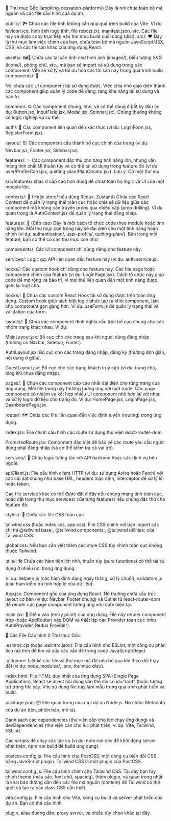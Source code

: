 🌳 Thư mục Gốc (smoking-cessation-platform/)
Đây là nơi chứa toàn bộ mã nguồn và các file cấu hình của dự án.

public/: 🏞️
Chứa các file tĩnh không cần qua quá trình build của Vite. Ví dụ: favicon.ico, hình ảnh logo tĩnh, file robots.txt, manifest.json, etc. Các file này sẽ được copy trực tiếp vào thư mục build cuối cùng (dist).
src/: ❤️ Đây là thư mục làm việc chính của bạn, chứa toàn bộ mã nguồn JavaScript/JSX, CSS, và các tài sản khác của ứng dụng React.

assets/: 🖼️🎵
Chứa các tài sản tĩnh như hình ảnh (images/), biểu tượng SVG (icons/), phông chữ, etc., mà bạn sẽ import và sử dụng trong các component. Vite sẽ xử lý và tối ưu hóa các tài sản này trong quá trình build.
components/: 🧩

Nơi chứa các UI component tái sử dụng được. Việc chia nhỏ giao diện thành các component giúp quản lý code dễ dàng, tăng khả năng tái sử dụng và bảo trì.

common/: ⚙️ Các component chung, nhỏ, và có thể dùng ở bất kỳ đâu (ví dụ: Button.jsx, InputField.jsx, Modal.jsx, Spinner.jsx). Chúng thường không có logic nghiệp vụ cụ thể.

auth/: 🔑 Các component liên quan đến xác thực (ví dụ: LoginForm.jsx, RegisterForm.jsx).

layout/: 🏗️ Các component cấu thành bố cục chính của trang (ví dụ: Navbar.jsx, Footer.jsx, Sidebar.jsx).

features/: ✨ Các component đặc thù cho từng tính năng lớn, nhưng vẫn mang tính chất UI thuần túy và có thể tái 
sử dụng trong feature đó (ví dụ: user/ProfileCard.jsx, quitting-plan/PlanCreator.jsx). Lưu ý: Có một thư mụ

 src/features/ khác ở cấp cao hơn dùng để chứa toàn bộ logic và UI của một module lớn.

contexts/: 🔄 (Hoặc store/ nếu dùng Redux, Zustand)
Chứa các React Context để quản lý trạng thái toàn cục hoặc chia sẻ dữ liệu giữa các component mà không cần truyền props qua nhiều cấp (prop drilling). 
Ví dụ quan trọng là AuthContext.jsx để quản lý trạng thái đăng nhập.

features/: 🚀 (Cấp cao)
Đây là một cách tổ chức code theo module hoặc tính năng lớn. Mỗi thư mục con trong này sẽ đại diện cho một tính năng hoàn chỉnh 
(ví dụ: authentication/, user-profile/, quitting-plan/).
 Bên trong mỗi feature, bạn có thể có các thư mục con như:

components/: Các UI component chỉ dùng riêng cho feature này.

services/: Logic gọi API liên quan đến feature này (ví dụ: auth.service.js).

hooks/: Các custom hook chỉ dùng cho feature này.
Các file page hoặc component chính của feature 
(ví dụ: LoginPage.jsx).
Cách tổ chức này giúp code dễ mở rộng và bảo trì, vì mọi thứ liên quan đến một tính năng được gom lại một chỗ.

hooks/: 🎣
Chứa các custom React Hook tái sử dụng được trên toàn ứng dụng. Custom hook giúp tách biệt logic phức tạp ra khỏi component, làm cho component gọn gàng hơn. Ví dụ: useForm.js để quản lý trạng thái và validation của form.

layouts/: 📐
Chứa các component định nghĩa cấu trúc bố cục chung cho các nhóm trang khác nhau. Ví dụ:

MainLayout.jsx: Bố cục cho các trang sau khi người dùng đăng nhập (thường có Navbar, Sidebar, Footer).

AuthLayout.jsx: Bố cục cho các trang đăng nhập, đăng ký (thường đơn giản, nội dung ở giữa).

GuestLayout.jsx: Bố cục cho các trang khách truy cập (ví dụ: trang chủ, blog khi chưa đăng nhập).


pages/: 📄
Chứa các component cấp cao nhất đại diện cho từng trang của ứng dụng. Mỗi file trong này thường tương ứng với một route. Các page component có nhiệm vụ kết hợp nhiều UI component nhỏ hơn lại với nhau và xử lý logic dữ 
liệu cho trang đó. Ví dụ: HomePage.jsx, LoginPage.jsx, DashboardPage.jsx.


router/: 🗺️
Chứa các file liên quan đến việc định tuyến (routing) trong ứng dụng.

index.jsx: File chính cấu hình các route sử dụng thư viện react-router-dom.

ProtectedRoute.jsx: Component đặc biệt để bảo vệ các route yêu cầu người dùng phải đăng nhập (và có thể kiểm tra cả vai trò).

services/: 📡
Chứa logic tương tác với API backend hoặc các dịch vụ bên ngoài.

apiClient.js: File cấu hình client HTTP (ví dụ: sử dụng Axios hoặc Fetch) với các cài đặt chung như base URL, headers mặc định, interceptor để xử lý lỗi hoặc token.

Các file service khác có thể được đặt ở đây nếu chúng mang tính toàn cục, hoặc đặt trong thư mục services/ của từng features/ nếu chúng đặc thù cho feature đó.

styles/: 🎨
Chứa các file CSS toàn cục.

tailwind.css (hoặc index.css, app.css): File CSS chính nơi bạn import các chỉ thị @tailwind base;, @tailwind components;, @tailwind utilities; của Tailwind CSS.

global.css: Nếu bạn cần viết thêm các style CSS tùy chỉnh toàn cục không thuộc Tailwind.

utils/: 🛠️
Chứa các hàm tiện ích nhỏ, thuần túy (pure functions) có thể tái sử dụng ở nhiều nơi trong ứng dụng.

 Ví dụ: helpers.js (các hàm định dạng ngày tháng, xử lý chuỗi), validators.js (các hàm kiểm tra tính hợp lệ của dữ liệu).

App.jsx:
Component gốc của ứng dụng React. Nó thường chứa cấu trúc layout cơ bản (ví dụ: Navbar, Footer chung) và Outlet từ react-router-dom để render các page component tương ứng với route hiện tại.

main.jsx: 🚀 Điểm vào (entry point) của ứng dụng. File này render component App (hoặc AppRouter) vào DOM và thiết lập các Provider toàn cục (như AuthProvider, Redux Provider).


📄 Các File Cấu hình ở Thư mục Gốc:

.eslintrc.cjs (hoặc .eslintrc.json): File cấu hình cho ESLint, một công cụ phân tích mã tĩnh để tìm và sửa các vấn đề trong code JavaScript/React.

.gitignore: Liệt kê các file và thư mục mà Git nên bỏ qua khi theo dõi thay đổi (ví dụ: node_modules/, .env, thư mục dist/).

index.html: File HTML duy nhất của ứng dụng SPA (Single Page Application). React sẽ inject nội dung vào thẻ div có id="root" (hoặc tương tự) trong file này. Vite sử dụng file này làm mẫu trong quá trình phát triển và build.

package.json: 📦 File quan trọng của mọi dự án Node.js. Nó chứa:
Metadata của dự án (tên, phiên bản, mô tả).

Danh sách các dependencies (thư viện cần cho lúc chạy ứng dụng) và devDependencies (thư viện cần cho lúc phát triển, ví dụ: Vite, Tailwind, ESLint).

Các scripts để chạy các tác vụ (ví dụ: npm run dev để khởi động server phát triển, npm run build để build ứng dụng).

postcss.config.js: File cấu hình cho PostCSS, một công cụ biến đổi CSS bằng JavaScript plugin. Tailwind CSS là một plugin của PostCSS.

tailwind.config.js: File cấu hình chính cho Tailwind CSS. Tại đây bạn tùy chỉnh theme (màu sắc, font chữ, spacing), thêm plugin, và quan trọng nhất là khai báo đường dẫn đến các file mã nguồn (content) để Tailwind có thể quét và tạo ra các class CSS cần thiết.

vite.config.js: File cấu hình cho Vite, công cụ build và server phát triển của dự án. Bạn có thể cấu hình

plugin, alias đường dẫn, proxy server, và nhiều tùy chọn khác tại đây.
